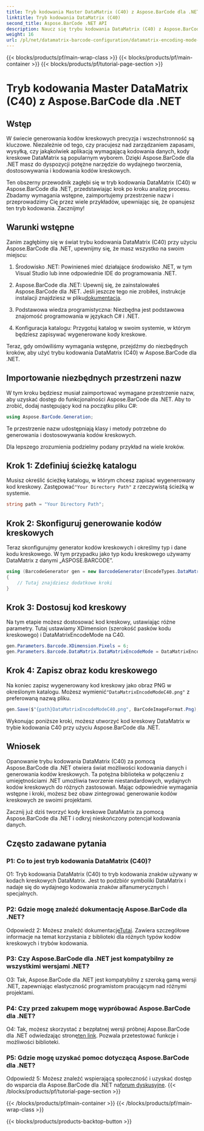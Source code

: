 ```yaml
---
title: Tryb kodowania Master DataMatrix (C40) z Aspose.BarCode dla .NET
linktitle: Tryb kodowania DataMatrix (C40)
second_title: Aspose.BarCode .NET API
description: Naucz się trybu kodowania DataMatrix (C40) z Aspose.BarCode dla .NET. Efektywnie twórz niestandardowe kody kreskowe. Zapoznaj się z przewodnikiem krok po kroku.
weight: 16
url: /pl/net/datamatrix-barcode-configuration/datamatrix-encoding-mode-c40/
---
```


{{< blocks/products/pf/main-wrap-class >}}
{{< blocks/products/pf/main-container >}}
{{< blocks/products/pf/tutorial-page-section >}}

# Tryb kodowania Master DataMatrix (C40) z Aspose.BarCode dla .NET

## Wstęp

W świecie generowania kodów kreskowych precyzja i wszechstronność są kluczowe. Niezależnie od tego, czy pracujesz nad zarządzaniem zapasami, wysyłką, czy jakąkolwiek aplikacją wymagającą kodowania danych, kody kreskowe DataMatrix są popularnym wyborem. Dzięki Aspose.BarCode dla .NET masz do dyspozycji potężne narzędzie do wydajnego tworzenia, dostosowywania i kodowania kodów kreskowych.

Ten obszerny przewodnik zagłębi się w tryb kodowania DataMatrix (C40) w Aspose.BarCode dla .NET, przedstawiając krok po kroku analizę procesu. Zbadamy wymagania wstępne, zaimportujemy przestrzenie nazw i przeprowadzimy Cię przez wiele przykładów, upewniając się, że opanujesz ten tryb kodowania. Zacznijmy!

## Warunki wstępne

Zanim zagłębimy się w świat trybu kodowania DataMatrix (C40) przy użyciu Aspose.BarCode dla .NET, upewnijmy się, że masz wszystko na swoim miejscu:

1. Środowisko .NET: Powinieneś mieć działające środowisko .NET, w tym Visual Studio lub inne odpowiednie IDE do programowania .NET.

2.  Aspose.BarCode dla .NET: Upewnij się, że zainstalowałeś Aspose.BarCode dla .NET. Jeśli jeszcze tego nie zrobiłeś, instrukcje instalacji znajdziesz w pliku[dokumentacja](https://reference.aspose.com/barcode/net/).

3. Podstawowa wiedza programistyczna: Niezbędna jest podstawowa znajomość programowania w językach C# i .NET.

4. Konfiguracja katalogu: Przygotuj katalog w swoim systemie, w którym będziesz zapisywać wygenerowane kody kreskowe.

Teraz, gdy omówiliśmy wymagania wstępne, przejdźmy do niezbędnych kroków, aby użyć trybu kodowania DataMatrix (C40) w Aspose.BarCode dla .NET.

## Importowanie niezbędnych przestrzeni nazw

W tym kroku będziesz musiał zaimportować wymagane przestrzenie nazw, aby uzyskać dostęp do funkcjonalności Aspose.BarCode dla .NET. Aby to zrobić, dodaj następujący kod na początku pliku C#:

```csharp
using Aspose.BarCode.Generation;
```

Te przestrzenie nazw udostępniają klasy i metody potrzebne do generowania i dostosowywania kodów kreskowych.

Dla lepszego zrozumienia podzielmy podany przykład na wiele kroków.

## Krok 1: Zdefiniuj ścieżkę katalogu

 Musisz określić ścieżkę katalogu, w którym chcesz zapisać wygenerowany kod kreskowy. Zastępować`"Your Directory Path"` z rzeczywistą ścieżką w systemie.

```csharp
string path = "Your Directory Path";
```

## Krok 2: Skonfiguruj generowanie kodów kreskowych

Teraz skonfigurujmy generator kodów kreskowych i określmy typ i dane kodu kreskowego. W tym przypadku jako typ kodu kreskowego używamy DataMatrix z danymi „ASPOSE.BARCODE”.

```csharp
using (BarcodeGenerator gen = new BarcodeGenerator(EncodeTypes.DataMatrix, "ASPOSE.BARCODE"))
{
    // Tutaj znajdziesz dodatkowe kroki
}
```

## Krok 3: Dostosuj kod kreskowy

Na tym etapie możesz dostosować kod kreskowy, ustawiając różne parametry. Tutaj ustawiamy XDimension (szerokość pasków kodu kreskowego) i DataMatrixEncodeMode na C40.

```csharp
gen.Parameters.Barcode.XDimension.Pixels = 6;
gen.Parameters.Barcode.DataMatrix.DataMatrixEncodeMode = DataMatrixEncodeMode.C40;
```

## Krok 4: Zapisz obraz kodu kreskowego

 Na koniec zapisz wygenerowany kod kreskowy jako obraz PNG w określonym katalogu. Możesz wymienić`"DataMatrixEncodeModeC40.png"` z preferowaną nazwą pliku.

```csharp
gen.Save($"{path}DataMatrixEncodeModeC40.png", BarCodeImageFormat.Png);
```

Wykonując poniższe kroki, możesz utworzyć kod kreskowy DataMatrix w trybie kodowania C40 przy użyciu Aspose.BarCode dla .NET.

## Wniosek

Opanowanie trybu kodowania DataMatrix (C40) za pomocą Aspose.BarCode dla .NET otwiera świat możliwości kodowania danych i generowania kodów kreskowych. Ta potężna biblioteka w połączeniu z umiejętnościami .NET umożliwia tworzenie niestandardowych, wydajnych kodów kreskowych do różnych zastosowań. Mając odpowiednie wymagania wstępne i kroki, możesz bez obaw zintegrować generowanie kodów kreskowych ze swoimi projektami.

Zacznij już dziś tworzyć kody kreskowe DataMatrix za pomocą Aspose.BarCode dla .NET i odkryj nieskończony potencjał kodowania danych.

## Często zadawane pytania

### P1: Co to jest tryb kodowania DataMatrix (C40)?

O1: Tryb kodowania DataMatrix (C40) to tryb kodowania znaków używany w kodach kreskowych DataMatrix. Jest to podzbiór symboliki DataMatrix i nadaje się do wydajnego kodowania znaków alfanumerycznych i specjalnych.

### P2: Gdzie mogę znaleźć dokumentację Aspose.BarCode dla .NET?

 Odpowiedź 2: Możesz znaleźć dokumentację[Tutaj](https://reference.aspose.com/barcode/net/). Zawiera szczegółowe informacje na temat korzystania z biblioteki dla różnych typów kodów kreskowych i trybów kodowania.

### P3: Czy Aspose.BarCode dla .NET jest kompatybilny ze wszystkimi wersjami .NET?

O3: Tak, Aspose.BarCode dla .NET jest kompatybilny z szeroką gamą wersji .NET, zapewniając elastyczność programistom pracującym nad różnymi projektami.

### P4: Czy przed zakupem mogę wypróbować Aspose.BarCode dla .NET?

 O4: Tak, możesz skorzystać z bezpłatnej wersji próbnej Aspose.BarCode dla .NET odwiedzając stronę[ten link](https://releases.aspose.com/). Pozwala przetestować funkcje i możliwości biblioteki.

### P5: Gdzie mogę uzyskać pomoc dotyczącą Aspose.BarCode dla .NET?

Odpowiedź 5: Możesz znaleźć wspierającą społeczność i uzyskać dostęp do wsparcia dla Aspose.BarCode dla .NET na[forum dyskusyjne](https://forum.aspose.com/c/barcode/13).
{{< /blocks/products/pf/tutorial-page-section >}}

{{< /blocks/products/pf/main-container >}}
{{< /blocks/products/pf/main-wrap-class >}}

{{< blocks/products/products-backtop-button >}}
